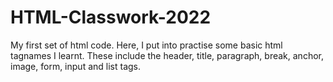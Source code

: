 # HTML-Classwork-2022
My first set of html code.
Here, I put into practise some basic html tagnames I learnt. 
These include the header, title, paragraph, break, anchor, image, form, input and list tags.
